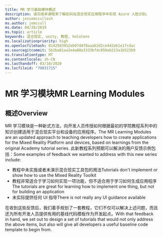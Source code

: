 ```yaml
---
title: MR 学习基础模块概述
description: 请完成本课程来了解如何在混合现实应用程序中实现 Azure 人脸识别。
author: jessemcculloch
ms.author: jemccull
ms.date: 04/28/2019
ms.topic: article
keywords: 混合现实, unity, 教程, hololens
ms.localizationpriority: high
ms.openlocfilehash: 01429d3952eb97d4f8aaab2d2ce442eb1e1fcdac
ms.sourcegitcommit: 5b2ba01aa2e4a80a3333bfdc850ab213a1b523b9
ms.translationtype: HT
ms.contentlocale: zh-CN
ms.lasthandoff: 03/10/2020
ms.locfileid: "79031715"
---
```

# <a name="mr-learning-modules"></a><span data-ttu-id="3c206-104">MR 学习模块</span><span class="sxs-lookup"><span data-stu-id="3c206-104">MR Learning Modules</span></span>

## <a name="overview"></a><span data-ttu-id="3c206-105">概述</span><span class="sxs-lookup"><span data-stu-id="3c206-105">Overview</span></span>

<span data-ttu-id="3c206-106">MR 学习模块是一种新式方法，向开发人员传授如何根据最初的学院教程系列中的知识创建适用于混合现实平台和设备的应用程序。</span><span class="sxs-lookup"><span data-stu-id="3c206-106">The MR Learning Modules are an updated approach to teaching developers how to create applications for the Mixed Reality Platform and devices, based on learnings from the original Academy tutorial series.</span></span> <span data-ttu-id="3c206-107">此新教程系列预期可以解决的用户反馈示例包括：</span><span class="sxs-lookup"><span data-stu-id="3c206-107">Some examples of feedback we wanted to address with this new series include:</span></span>

* <span data-ttu-id="3c206-108">教程中未实施或者未演示混合现实工具包的用法</span><span class="sxs-lookup"><span data-stu-id="3c206-108">Tutorials don't implement or show how to use the Mixed Reality Toolkit</span></span>
* <span data-ttu-id="3c206-109">教程非常适合于学习如何实现一项功能，但不适合用于学习如何生成应用程序</span><span class="sxs-lookup"><span data-stu-id="3c206-109">The tutorials are great for learning how to implement one thing, but not for building an application</span></span>
* <span data-ttu-id="3c206-110">未实际提供任何 UI 指导</span><span class="sxs-lookup"><span data-stu-id="3c206-110">There is not really any UI guidance available</span></span>

<span data-ttu-id="3c206-111">在收到这些反馈后，我们着手规划了一套教程，它们不仅可以解决上述问题，而且还为所有开发人员提供有用的基线代码模板作为开发起点。</span><span class="sxs-lookup"><span data-stu-id="3c206-111">With that feedback in hand, we set out to design a set of tutorials that would not only address the above items, but also will give all developers a useful baseline code template to begin from.</span></span>
